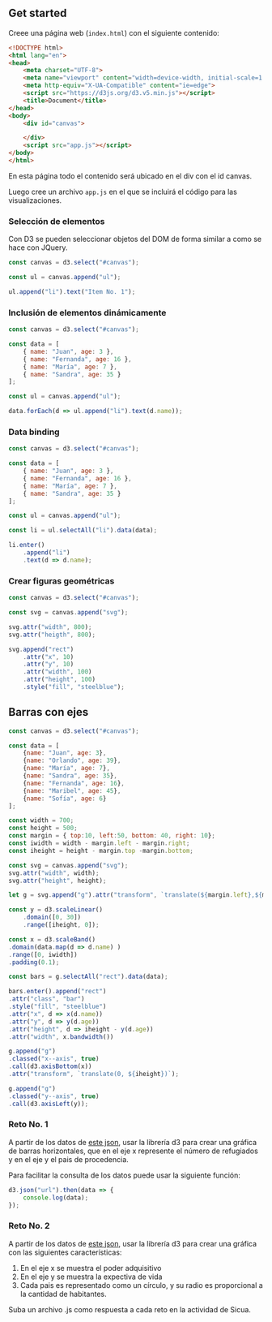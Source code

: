 ## Get started

Creee una página web (`index.html`) con el siguiente contenido:

```html
<!DOCTYPE html>
<html lang="en">
<head>
    <meta charset="UTF-8">
    <meta name="viewport" content="width=device-width, initial-scale=1.0">
    <meta http-equiv="X-UA-Compatible" content="ie=edge">
    <script src="https://d3js.org/d3.v5.min.js"></script>
    <title>Document</title>
</head>
<body>
    <div id="canvas">

    </div>
    <script src="app.js"></script>
</body>
</html>
```
En esta página todo el contenido será ubicado en el div con el id canvas.

Luego cree un archivo `app.js` en el que se incluirá el código para las visualizaciones.


### Selección de elementos

Con D3 se pueden seleccionar objetos del DOM de forma similar a como se hace con JQuery.

```javascript
const canvas = d3.select("#canvas");

const ul = canvas.append("ul");

ul.append("li").text("Item No. 1");
```

### Inclusión de elementos dinámicamente

```javascript
const canvas = d3.select("#canvas");

const data = [
    { name: "Juan", age: 3 },
    { name: "Fernanda", age: 16 },
    { name: "María", age: 7 },
    { name: "Sandra", age: 35 }
];

const ul = canvas.append("ul");

data.forEach(d => ul.append("li").text(d.name));
```

### Data binding

```javascript
const canvas = d3.select("#canvas");

const data = [
    { name: "Juan", age: 3 },
    { name: "Fernanda", age: 16 },
    { name: "María", age: 7 },
    { name: "Sandra", age: 35 }
];

const ul = canvas.append("ul");

const li = ul.selectAll("li").data(data);

li.enter()
    .append("li")
    .text(d => d.name);
```

### Crear figuras geométricas

```javascript
const canvas = d3.select("#canvas");

const svg = canvas.append("svg");

svg.attr("width", 800);
svg.attr("heigth", 800);

svg.append("rect")
    .attr("x", 10)
    .attr("y", 10)
    .attr("width", 100)
    .attr("height", 100)
    .style("fill", "steelblue");

```


## Barras con ejes

```javascript
const canvas = d3.select("#canvas");

const data = [
    {name: "Juan", age: 3},
    {name: "Orlando", age: 39},
    {name: "María", age: 7},
    {name: "Sandra", age: 35},
    {name: "Fernanda", age: 16},
    {name: "Maribel", age: 45},
    {name: "Sofía", age: 6}
];

const width = 700;
const height = 500;
const margin = { top:10, left:50, bottom: 40, right: 10};
const iwidth = width - margin.left - margin.right;
const iheight = height - margin.top -margin.bottom;

const svg = canvas.append("svg");
svg.attr("width", width);
svg.attr("height", height);

let g = svg.append("g").attr("transform", `translate(${margin.left},${margin.top})`);

const y = d3.scaleLinear() 
    .domain([0, 30])
    .range([iheight, 0]);

const x = d3.scaleBand()
.domain(data.map(d => d.name) ) 
.range([0, iwidth])
.padding(0.1); 

const bars = g.selectAll("rect").data(data);

bars.enter().append("rect")
.attr("class", "bar")
.style("fill", "steelblue")
.attr("x", d => x(d.name))
.attr("y", d => y(d.age))
.attr("height", d => iheight - y(d.age))
.attr("width", x.bandwidth())  

g.append("g")
.classed("x--axis", true)
.call(d3.axisBottom(x))
.attr("transform", `translate(0, ${iheight})`);  

g.append("g")
.classed("y--axis", true)
.call(d3.axisLeft(y));

```


### Reto No. 1

A partir de los datos de [este json](https://gist.githubusercontent.com/josejbocanegra/d3b9e9775ec3a646603f49bc8d3fb90f/raw/3a39300c2a2ff8644a52e22228e900251ec5880a/population.json), usar la librería d3 para crear una gráfica de barras horizontales, que en el eje x represente el número de refugiados y en el eje y el pais de procedencia.

Para facilitar la consulta de los datos puede usar la siguiente función:

```javascript
d3.json("url").then(data => {
    console.log(data);
});
```


### Reto No. 2

A partir de los datos de [este json](https://gist.githubusercontent.com/josejbocanegra/000e838b77c6ec8e5d5792229c1cdbd0/raw/83cd9161e28e308ef8c5363e217bad2b6166f21a/countries.json), usar la librería d3 para crear una gráfica con las siguientes características:

1. En el eje x se muestra el poder adquisitivo
2. En el eje y se muestra la expectiva de vida
3. Cada pais es representado como un círculo, y su radio es proporcional a la cantidad de habitantes.

Suba un archivo .js como respuesta a cada reto en la actividad de Sicua.